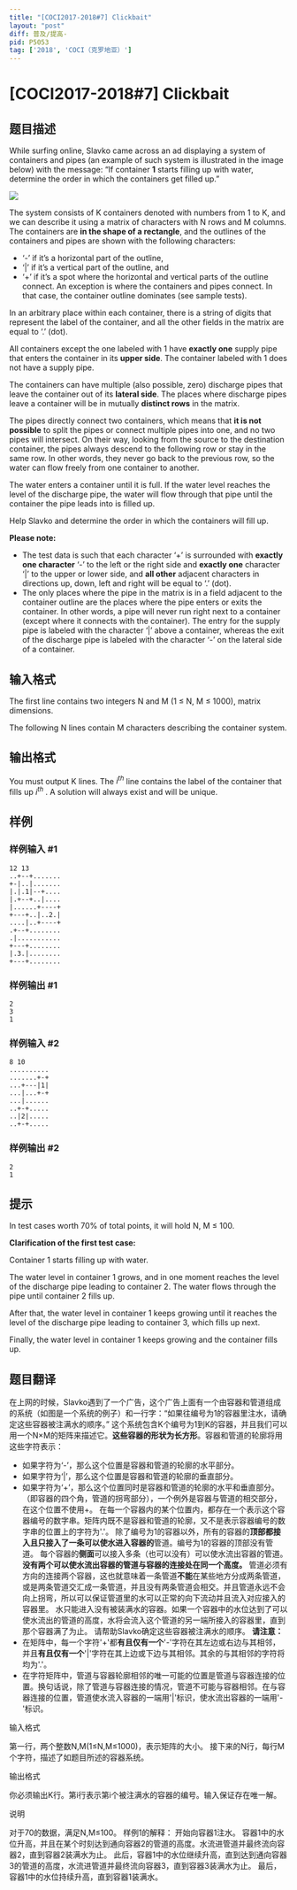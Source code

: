 ```yaml
---
title: "[COCI2017-2018#7] Clickbait"
layout: "post"
diff: 普及/提高-
pid: P5053
tag: ['2018', 'COCI（克罗地亚）']
---
```

# [COCI2017-2018#7] Clickbait
## 题目描述

While surfing online, Slavko came across an ad displaying a system of containers and pipes
(an example of such system is illustrated in the image below) with the message: “If container
**1** starts filling up with water, determine the order in which the containers get filled up.”

![](https://cdn.luogu.com.cn/upload/pic/44318.png)

The system consists of K containers denoted with numbers from 1 to K, and we can describe
it using a matrix of characters with N rows and M columns. The containers are **in the shape of a rectangle**​, and the outlines of the containers and pipes are shown with the following
characters:

-  ‘-’ if it’s a horizontal part of the outline,
-  ‘|’ if it’s a vertical part of the outline, and
-  ‘+’ if it’s a spot where the horizontal and vertical parts of the outline connect. An exception is where the containers and pipes connect. In that case, the container outline dominates (see sample tests).

In an arbitrary place within each container, there is a string of digits that represent the label
of the container, and all the other fields in the matrix are equal to ‘.’ (dot).

All containers except the one labeled with 1 have **exactly one** supply pipe that enters the
container in its **upper side**​. The container labeled with 1 does not have a supply pipe.

The containers can have multiple (also possible, zero) discharge pipes that leave the
container out of its **lateral side**​. The places where discharge pipes leave a container will be
in mutually **distinct rows** in the matrix.

The pipes directly connect two containers, which means that **it is not possible** to split the
pipes or connect multiple pipes into one, and no two pipes will intersect. On their way,
looking from the source to the destination container, the pipes always descend to the
following row or stay in the same row. In other words, they never go back to the previous
row, so the water can flow freely from one container to another.

The water enters a container until it is full. If the water level reaches the level of the
discharge pipe, the water will flow through that pipe until the container the pipe leads into is
filled up.

Help Slavko and determine the order in which the containers will fill up.

**Please note:**
- The test data is such that each character ‘+’ is surrounded with **exactly one character** ‘-’ to the left or the right side and **exactly one** character ‘|’ to the upper or lower side, and **all other** adjacent characters in directions up, down, left and right will be equal to ‘.’ (dot).
- The only places where the pipe in the matrix is in a field adjacent to the container outline are the places where the pipe enters or exits the container. In other words, a pipe will never run right next to a container (except where it connects with the
container). The entry for the supply pipe is labeled with the character ‘|’ above a container, whereas the exit of the discharge pipe is labeled with the character ‘-’ on the lateral side of a container.
## 输入格式

The first line contains two integers N and M (1 ≤ N, M ≤ 1000), matrix dimensions.

The following N lines contain M characters describing the container system.
## 输出格式

You must output K lines. The $i^{th}$
line contains the label of the container that fills up $i^{th}$
. A
solution will always exist and will be unique.
## 样例

### 样例输入 #1
```
12 13
..+--+.......
+-|..|.......
|.|.1|--+....
|.+--+..|....
|......+----+
+---+..|..2.|
....|..+----+
.+--+........
.|...........
+---+........
|.3.|........
+---+........
```
### 样例输出 #1
```
2
3
1
```
### 样例输入 #2
```
8 10
..........
.......+-+
...+---|1|
...|...+-+
...|......
..+-+.....
..|2|.....
..+-+.....

```
### 样例输出 #2
```
2
1
```
## 提示

In test cases worth 70% of total points, it will hold N, M ≤ 100.

**Clarification of the first test case:**

Container 1 starts filling up with water.

The water level in container 1 grows, and in one moment reaches the level of the discharge pipe leading to container 2. The water flows through the pipe until container 2 fills up.

After that, the water level in container 1 keeps growing until it reaches the level of the discharge pipe leading to container 3, which fills up next.

Finally, the water level in container 1 keeps growing and the container fills up.
## 题目翻译

在上网的时候，Slavko遇到了一个广告，这个广告上面有一个由容器和管道组成的系统（如图是一个系统的例子）和一行字：“如果往编号为1的容器里注水，请确定这些容器被注满水的顺序。”
这个系统包含K个编号为1到K的容器，并且我们可以用一个N×M的矩阵来描述它。**这些容器的形状为长方形**。容器和管道的轮廓将用这些字符表示：
- 如果字符为‘-’，那么这个位置是容器和管道的轮廓的水平部分。
- 如果字符为‘|’，那么这个位置是容器和管道的轮廓的垂直部分。
- 如果字符为‘+’，那么这个位置同时是容器和管道的轮廓的水平和垂直部分。（即容器的四个角，管道的拐弯部分），一个例外是容器与管道的相交部分，在这个位置不使用+。
在每一个容器内的某个位置内，都存在一个表示这个容器编号的数字串。矩阵内既不是容器和管道的轮廓，又不是表示容器编号的数字串的位置上的字符为'.'。
除了编号为1的容器以外，所有的容器的**顶部都接入且只接入了一条可以使水进入容器的**管道。编号为1的容器的顶部没有管道。
每个容器的**侧面**可以接入多条（也可以没有）可以使水流出容器的管道。**没有两个可以使水流出容器的管道与容器的连接处在同一个高度。**
管道必须有方向的连接两个容器，这也就意味着一条管道**不能**在某些地方分成两条管道，或是两条管道交汇成一条管道，并且没有两条管道会相交。并且管道永远不会向上拐弯，所以可以保证管道里的水可以正常的向下流动并且流入对应接入的容器里。
水只能进入没有被装满水的容器。如果一个容器中的水位达到了可以使水流出的管道的高度，水将会流入这个管道的另一端所接入的容器里，直到那个容器满了为止。
请帮助Slavko确定这些容器被注满水的顺序。
**请注意：**
- 在矩阵中，每一个字符'+'都**有且仅有一个**'-'字符在其左边或右边与其相邻，并且**有且仅有一个**'|'字符在其上边或下边与其相邻。其余的与其相邻的字符将均为'.'。
- 在字符矩阵中，管道与容器轮廓相邻的唯一可能的位置是管道与容器连接的位置。换句话说，除了管道与容器连接的情况，管道不可能与容器相邻。在与容器连接的位置，管道使水流入容器的一端用'|'标识，使水流出容器的一端用'-'标识。

输入格式

第一行，两个整数N,M(1≤N,M≤1000)，表示矩阵的大小。
接下来的N行，每行M个字符，描述了如题目所述的容器系统。

输出格式

你必须输出K行。第i行表示第i个被注满水的容器的编号。输入保证存在唯一解。

说明

对于$70%$的数据，满足N,M≤100。
样例1的解释：
开始向容器1注水。
容器1中的水位升高，并且在某个时刻达到通向容器2的管道的高度。水流进管道并最终流向容器2，直到容器2装满水为止。
此后，容器1中的水位继续升高，直到达到通向容器3的管道的高度，水流进管道并最终流向容器3，直到容器3装满水为止。
最后，容器1中的水位持续升高，直到容器1装满水。
